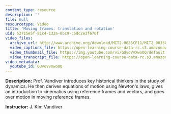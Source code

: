 ```yaml
---
content_type: resource
description: ''
file: null
resourcetype: Video
title: 'Moving frames: translation and rotation'
uid: 52715e5f-81c4-132a-0bc9-c5dc2e3f670f
video_files:
  archive_url: http://www.archive.org/download/MIT2.003SCF11/MIT2_003SCF11_lec01_300k.mp4
  video_captions_file: https://open-learning-course-data-rc.s3.amazonaws.com/2-003sc-engineering-dynamics-fall-2011/817fcd0091655c4597405ba38e96e59e_GUvoVvXwoOQ.vtt
  video_thumbnail_file: https://img.youtube.com/vi/GUvoVvXwoOQ/default.jpg
  video_transcript_file: https://open-learning-course-data-rc.s3.amazonaws.com/2-003sc-engineering-dynamics-fall-2011/61410f0717819f33fa46d4053173e500_GUvoVvXwoOQ.pdf
video_metadata:
  youtube_id: GUvoVvXwoOQ
---
```


**Description:** Prof. Vandiver introduces key historical thinkers in the study of dynamics. He then derives equations of motion using Newton's laws, gives an introduction to kinematics using reference frames and vectors, and goes over motion in moving reference frames.

**Instructor:** J. Kim Vandiver